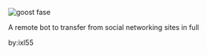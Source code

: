 
![goost fase](https://github.com/user-attachments/assets/988f4b63-5f7c-4752-9ed4-3fa2e0e145a9)



A remote bot to transfer from social networking sites in full

by:ixl55
